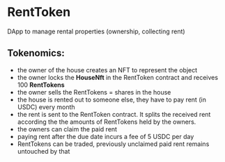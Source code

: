 # RentToken
DApp to manage rental properties (ownership, collecting rent)

## Tokenomics:
* the owner of the house creates an NFT to represent the object
* the owner locks the **HouseNft** in the RentToken contract and receives 100 **RentTokens**
* the owner sells the RentTokens = shares in the house
* the house is rented out to someone else, they have to pay rent (in USDC) every month
* the rent is sent to the RentToken contract. It splits the received rent according the the amounts of RentTokens held by the owners.
* the owners can claim the paid rent
* paying rent after the due date incurs a fee of 5 USDC per day
* RentTokens can be traded, previously unclaimed paid rent remains untouched by that
